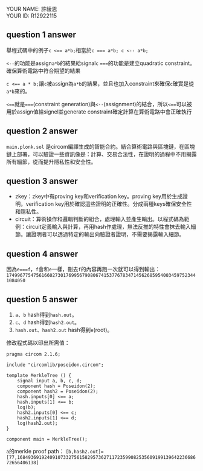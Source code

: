 YOUR NAME: 許綾恩  
YOUR ID: R12922115

## question 1 answer 
舉程式碼中的例子`c <== a*b;`相當於`c === a*b; c <-- a*b;`

`<--`的功能是assign`a*b`的結果給signal`c`
`===`的功能是建立quadratic constraint。確保算術電路中符合期望的結果

`c <== a * b;`讓`c`被assign為`a*b`的結果，並且也加入constraint來確保`c`確實是從`a*b`來的。

`<==`就是`===`(constraint generation)與`<--`(assignment)的結合，所以`<==`可以被用於assign值給signel並generate constraint確定計算在算術電路中會正確執行

## question 2 answer
`main.plonk.sol` 是circom編譯生成的智能合約。結合算術電路與區塊鏈，在區塊鏈上部署，可以驗證一些資訊像是：計算、交易合法性，在證明的過程中不用揭露所有細節，從而提升隱私性和安全性。

## question 3 answer
* zkey：zkey中有proving key和verification key。proving key用於生成證明，verification key用於確認這些證明的正確性。分成兩種keys確保安全性和隱私性。
* circuit：算術操作和邏輯判斷的組合，處理輸入並產生輸出。以程式碼為範例：circuit定義輸入與計算，再用hash作處理，無法反推的特性會抹去輸入細節。讓證明者可以透過特定的輸出向驗證者證明，不需要揭露輸入細節。

## question 4 answer
因為`e===f`，`f`會和`e`一樣，刪去`f`的內容再跑一次就可以得到輸出：
`17499677547561660273017699567908067415377678347145626859540034597523441084050`

## question 5 answer
1. `a`、`b` hash得到`hash.out`。
2. `c`、`d` hash得到`hash2.out`。
3. `hash.out`、`hash2.out` hash得到`e`(root)。

修改程式碼以印出所需值：
```circom!
pragma circom 2.1.6;

include "circomlib/poseidon.circom";

template MerkleTree () {
    signal input a, b, c, d;
    component hash = Poseidon(2);
    component hash2 = Poseidon(2);
    hash.inputs[0] <== a;
    hash.inputs[1] <== b;
    log(b);
    hash2.inputs[0] <== c;
    hash2.inputs[1] <== d;
    log(hash2.out);
}

component main = MerkleTree();
```
`a`的merkle proof path：
`[b,hash2.out]=
[77,16849369192409107332756158295736271172359908253560919913964223668672656406138]`
